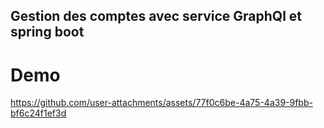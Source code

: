 ## Gestion des comptes avec service GraphQl et spring boot

# Demo



https://github.com/user-attachments/assets/77f0c6be-4a75-4a39-9fbb-bf6c24f1ef3d

